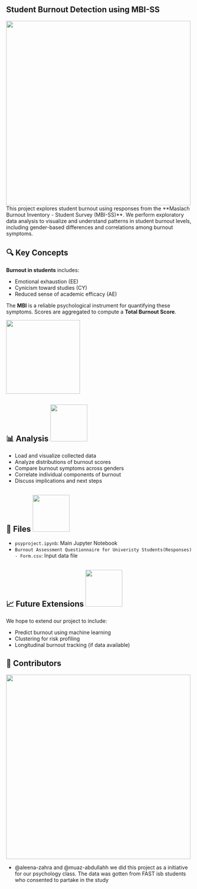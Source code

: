 ## Student Burnout Detection using MBI-SS

<img src="https://user-images.githubusercontent.com/74038190/212284115-f47cd8ff-2ffb-4b04-b5bf-4d1c14c0247f.gif" width="500">
This project explores student burnout using responses from the **Maslach Burnout Inventory - Student Survey (MBI-SS)**. We perform exploratory data analysis to visualize and understand patterns in student burnout levels, including gender-based differences and correlations among burnout symptoms.

## 🔍 Key Concepts

**Burnout in students** includes:
- Emotional exhaustion (EE)
- Cynicism toward studies (CY)
- Reduced sense of academic efficacy (AE)

The **MBI** is a reliable psychological instrument for quantifying these symptoms. Scores are aggregated to compute a **Total Burnout Score**.

<img src="https://github.com/Anmol-Baranwal/Cool-GIFs-For-GitHub/assets/74038190/95185e07-8f10-47db-85ae-b11c472f35ab" width="200">
<br>

## 📊 Analysis <img src="https://cultofthepartyparrot.com/flags/hd/iranparrot.gif" width="100" height="100"/>
    
- Load and visualize collected data
- Analyze distributions of burnout scores
- Compare burnout symptoms across genders
- Correlate individual components of burnout
- Discuss implications and next steps

## 📁 Files <img src="https://github.com/Anmol-Baranwal/Cool-GIFs-For-GitHub/assets/74038190/e4f28204-ea88-4364-a321-8330c3fbde6a" width="100">
- `psyproject.ipynb`: Main Jupyter Notebook
- `Burnout Assessment Questionnaire for Univeristy Students(Responses) - Form.csv`: Input data file 

## 📈 Future Extensions <img src="https://user-images.githubusercontent.com/74038190/226127927-3feb953e-cc01-482e-b732-311b2907991f.gif" width="100">
We hope to extend our project to include:
- Predict burnout using machine learning
- Clustering for risk profiling
- Longitudinal burnout tracking (if data available)

## 🤝 Contributors
<img src="https://user-images.githubusercontent.com/74038190/212750996-938b257b-266c-45a7-9af7-655341c0f58b.gif" width="500">

- @aleena-zahra and @muaz-abdullahh we did this project as a initiative for our psychology class. The data was gotten from FAST isb students who consented to partake in the study
